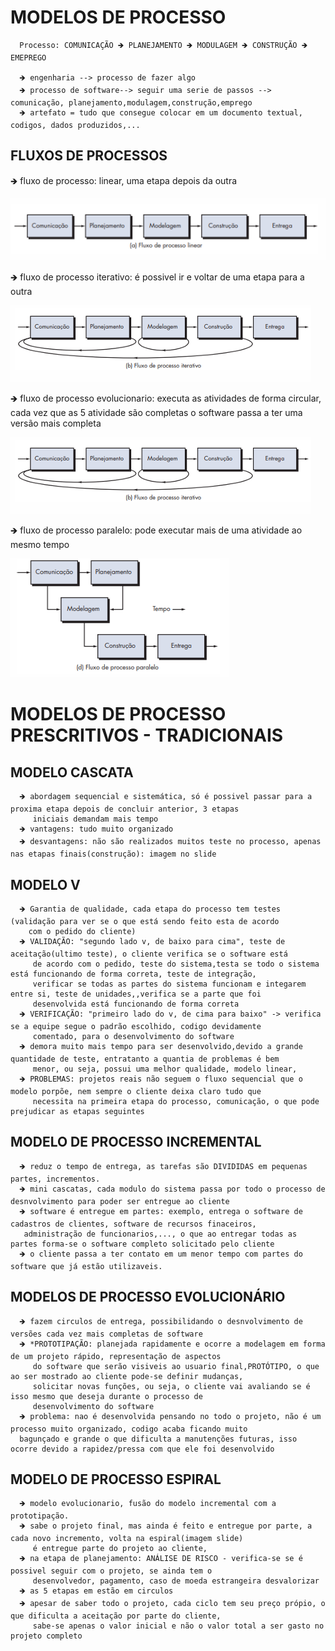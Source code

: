    # MODELOS DE PROCESSO 

      Processo: COMUNICAÇÃO 🡺 PLANEJAMENTO 🡺 MODULAGEM 🡺 CONSTRUÇÃO 🡺 EMEPREGO
      
      🡺 engenharia --> processo de fazer algo
      🡺 processo de software--> seguir uma serie de passos --> comunicação, planejamento,modulagem,construção,emprego
      🡺 artefato = tudo que consegue colocar em um documento textual, codigos, dados produzidos,...
   
   ## FLUXOS DE PROCESSOS 
   
   🡺 fluxo de processo: linear, uma etapa depois da outra
   
   ![linear](https://github.com/vanessacezarn/3_Semestre/blob/main/Engenharia%20e%20Requisitos%20de%20Software/imagens/aula_03/linear.png)
      
   🡺 fluxo de processo iterativo: é possivel ir e voltar de uma etapa para a outra
   
   ![iterativo](https://github.com/vanessacezarn/3_Semestre/blob/main/Engenharia%20e%20Requisitos%20de%20Software/imagens/aula_03/iterativo.png)
                                                                                   
   🡺 fluxo de processo evolucionario: executa as atividades de forma circular, cada vez que as 5 atividade são completas o 
         software passa a ter uma versão mais completa
   
   ![evolucionario](https://github.com/vanessacezarn/3_Semestre/blob/main/Engenharia%20e%20Requisitos%20de%20Software/imagens/aula_03/iterativo.png)
      
   🡺 fluxo de processo paralelo: pode executar mais de uma atividade ao mesmo tempo 
   
   ![paralelo](https://github.com/vanessacezarn/3_Semestre/blob/main/Engenharia%20e%20Requisitos%20de%20Software/imagens/aula_03/paralelo.png)
   
# MODELOS DE PROCESSO PRESCRITIVOS - TRADICIONAIS

## MODELO CASCATA
         
      🡺 abordagem sequencial e sistemática, só é possivel passar para a proxima etapa depois de concluir anterior, 3 etapas 
         iniciais demandam mais tempo
      🡺 vantagens: tudo muito organizado
      🡺 desvantagens: não são realizados muitos teste no processo, apenas nas etapas finais(construção): imagem no slide

## MODELO V

      🡺 Garantia de qualidade, cada etapa do processo tem testes (validação para ver se o que está sendo feito esta de acordo 
        com o pedido do cliente)
      🡺 VALIDAÇÃO: "segundo lado v, de baixo para cima", teste de aceitação(ultimo teste), o cliente verifica se o software está 
         de acordo com o pedido, teste do sistema,testa se todo o sistema está funcionando de forma correta, teste de integração,
         verificar se todas as partes do sistema funcionam e integarem entre si, teste de unidades,,verifica se a parte que foi 
         desenvolvida está funcionando de forma correta
      🡺 VERIFICAÇÃO: "primeiro lado do v, de cima para baixo" -> verifica se a equipe segue o padrão escolhido, codigo devidamente 
         comentado, para o desenvolvimento do software
      🡺 demora muito mais tempo para ser desenvolvido,devido a grande quantidade de teste, entratanto a quantia de problemas é bem 
         menor, ou seja, possui uma melhor qualidade, modelo linear, 
      🡺 PROBLEMAS: projetos reais não seguem o fluxo sequencial que o modelo porpõe, nem sempre o cliente deixa claro tudo que 
         necessita na primeira etapa do processo, comunicação, o que pode prejudicar as etapas seguintes

## MODELO DE PROCESSO INCREMENTAL 

      🡺 reduz o tempo de entrega, as tarefas são DIVIDIDAS em pequenas partes, incrementos.
      🡺 mini cascatas, cada modulo do sistema passa por todo o processo de desnvolvimento para poder ser entregue ao cliente
      🡺 software é entregue em partes: exemplo, entrega o software de cadastros de clientes, software de recursos finaceiros, 
       administração de funcionarios,..., o que ao entregar todas as partes forma-se o software completo solicitado pelo cliente
      🡺 o cliente passa a ter contato em um menor tempo com partes do software que já estão utilizaveis. 

## MODELOS DE PROCESSO EVOLUCIONÁRIO

      🡺 fazem circulos de entrega, possibilidando o desnvolvimento de versões cada vez mais completas de software
      🡺 *PROTOTIPAÇÃO: planejada rapidamente e ocorre a modelagem em forma de um projeto rápido, representação de aspectos 
         do software que serão visiveis ao usuario final,PROTÓTIPO, o que ao ser mostrado ao cliente pode-se definir mudanças,
         solicitar novas funções, ou seja, o cliente vai avaliando se é isso mesmo que deseja durante o processo de 
         desenvolvimento do software
      🡺 problema: nao é desenvolvida pensando no todo o projeto, não é um processo muito organizado, codigo acaba ficando muito 
      bagunçado e grande o que dificulta a manutenções futuras, isso ocorre devido a rapidez/pressa com que ele foi desenvolvido

## MODELO DE PROCESSO ESPIRAL 

      🡺 modelo evolucionario, fusão do modelo incremental com a prototipação.
      🡺 sabe o projeto final, mas ainda é feito e entregue por parte, a cada novo incremento, volta na espiral(imagem slide)  
         é entregue parte do projeto ao cliente,
      🡺 na etapa de planejamento: ANÁLISE DE RISCO - verifica-se se é possivel seguir com o projeto, se ainda tem o 
         desenvolvedor, pagamento, caso de moeda estrangeira desvalorizar
      🡺 as 5 etapas em estão em circulos 
      🡺 apesar de saber todo o projeto, cada ciclo tem seu preço própio, o que dificulta a aceitação por parte do cliente, 
         sabe-se apenas o valor inicial e não o valor total a ser gasto no projeto completo













